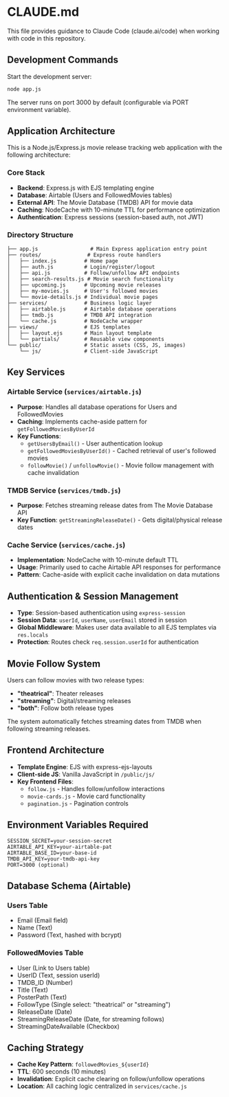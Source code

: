 # CLAUDE.md

This file provides guidance to Claude Code (claude.ai/code) when working with code in this repository.

## Development Commands

Start the development server:
```bash
node app.js
```

The server runs on port 3000 by default (configurable via PORT environment variable).

## Application Architecture

This is a Node.js/Express.js movie release tracking web application with the following architecture:

### Core Stack
- **Backend**: Express.js with EJS templating engine
- **Database**: Airtable (Users and FollowedMovies tables)
- **External API**: The Movie Database (TMDB) API for movie data
- **Caching**: NodeCache with 10-minute TTL for performance optimization
- **Authentication**: Express sessions (session-based auth, not JWT)

### Directory Structure
```
├── app.js                 # Main Express application entry point
├── routes/               # Express route handlers
│   ├── index.js         # Home page
│   ├── auth.js          # Login/register/logout
│   ├── api.js           # Follow/unfollow API endpoints
│   ├── search-results.js # Movie search functionality
│   ├── upcoming.js      # Upcoming movie releases
│   ├── my-movies.js     # User's followed movies
│   └── movie-details.js # Individual movie pages
├── services/            # Business logic layer
│   ├── airtable.js      # Airtable database operations
│   ├── tmdb.js          # TMDB API integration
│   └── cache.js         # NodeCache wrapper
├── views/               # EJS templates
│   ├── layout.ejs       # Main layout template
│   └── partials/        # Reusable view components
└── public/              # Static assets (CSS, JS, images)
    └── js/              # Client-side JavaScript
```

## Key Services

### Airtable Service (`services/airtable.js`)
- **Purpose**: Handles all database operations for Users and FollowedMovies
- **Caching**: Implements cache-aside pattern for `getFollowedMoviesByUserId`
- **Key Functions**:
  - `getUsersByEmail()` - User authentication lookup
  - `getFollowedMoviesByUserId()` - Cached retrieval of user's followed movies
  - `followMovie()` / `unfollowMovie()` - Movie follow management with cache invalidation

### TMDB Service (`services/tmdb.js`)
- **Purpose**: Fetches streaming release dates from The Movie Database API
- **Key Function**: `getStreamingReleaseDate()` - Gets digital/physical release dates

### Cache Service (`services/cache.js`)
- **Implementation**: NodeCache with 10-minute default TTL
- **Usage**: Primarily used to cache Airtable API responses for performance
- **Pattern**: Cache-aside with explicit cache invalidation on data mutations

## Authentication & Session Management

- **Type**: Session-based authentication using `express-session`
- **Session Data**: `userId`, `userName`, `userEmail` stored in session
- **Global Middleware**: Makes user data available to all EJS templates via `res.locals`
- **Protection**: Routes check `req.session.userId` for authentication

## Movie Follow System

Users can follow movies with two release types:
- **"theatrical"**: Theater releases
- **"streaming"**: Digital/streaming releases  
- **"both"**: Follow both release types

The system automatically fetches streaming dates from TMDB when following streaming releases.

## Frontend Architecture

- **Template Engine**: EJS with express-ejs-layouts
- **Client-side JS**: Vanilla JavaScript in `/public/js/`
- **Key Frontend Files**:
  - `follow.js` - Handles follow/unfollow interactions
  - `movie-cards.js` - Movie card functionality
  - `pagination.js` - Pagination controls

## Environment Variables Required

```
SESSION_SECRET=your-session-secret
AIRTABLE_API_KEY=your-airtable-pat
AIRTABLE_BASE_ID=your-base-id
TMDB_API_KEY=your-tmdb-api-key
PORT=3000 (optional)
```

## Database Schema (Airtable)

### Users Table
- Email (Email field)
- Name (Text)
- Password (Text, hashed with bcrypt)

### FollowedMovies Table  
- User (Link to Users table)
- UserID (Text, session userId)
- TMDB_ID (Number)
- Title (Text)
- PosterPath (Text)
- FollowType (Single select: "theatrical" or "streaming")
- ReleaseDate (Date)
- StreamingReleaseDate (Date, for streaming follows)
- StreamingDateAvailable (Checkbox)

## Caching Strategy

- **Cache Key Pattern**: `followedMovies_${userId}`
- **TTL**: 600 seconds (10 minutes) 
- **Invalidation**: Explicit cache clearing on follow/unfollow operations
- **Location**: All caching logic centralized in `services/cache.js`